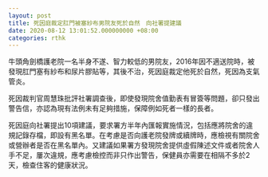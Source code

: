 ```yaml
---
layout: post
title: 死因庭裁定肛門被塞紗布男院友死於自然　向社署提建議
date: 2020-08-12 13:01:52.000000000 +08:00
categories: rthk
---
```


牛頭角劍橋護老院一名半身不遂、智力較低的男院友，2016年因不適送院時，被發現肛門塞有紗布和尿片膠貼等，其後不治，死因庭裁定他死於自然，死因為支氣管炎。

死因裁判官周慧珠批評社署調查後，即使發現院舍值勤表有冒簽等問題，卻只發出警告信，亦認為現有法例未有足夠措施，保障例如死者一樣的長者。

死因庭向社署提出10項建議，要求署方半年內匯報實施情況，包括應將院舍的違規記錄存檔，即設有黑名單。在考慮是否向護老院發牌或續牌時，應檢視有關院舍或營辦者是否在黑名單內。又建議如果署方發現院舍提供虛假陳述文件或者院舍人手不足，屢次違規，應考慮檢控而非只作出警告，保健員亦需要在相隔不多於2天，檢查住客的健康狀況。
